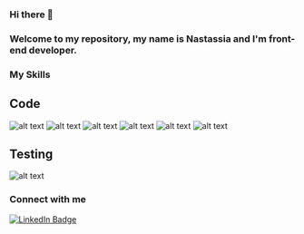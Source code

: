 ### Hi there 👋
### Welcome to my repository, my name is Nastassia and I'm front-end developer.

<!--
**NastassiaMikhalenka/NastassiaMikhalenka** is a ✨ _special_ ✨ repository because its `README.md` (this file) appears on your GitHub profile.

Here are some ideas to get you started:

- 🔭 I’m currently working on ...
- 🌱 I’m currently learning ...
- 👯 I’m looking to collaborate on ...
- 🤔 I’m looking for help with ...
- 💬 Ask me about ...
- 📫 How to reach me: ...
- 😄 Pronouns: ...
- ⚡ Fun fact: ...
-->



### My Skills
## Code
![alt text](https://img.icons8.com/color/100/javascript--v1.png)
![alt text](https://img.icons8.com/color/100/typescript.png)
![alt text](https://img.icons8.com/plasticine/100/react.png)
![alt text](https://img.icons8.com/color/100/redux.png)
![alt text](https://img.icons8.com/color/100/html-5--v1.png)
![alt text](https://img.icons8.com/color/100/css3.png)

## Testing
![alt text](https://img.icons8.com/external-tal-revivo-shadow-tal-revivo/100/external-jest-can-collect-code-coverage-information-from-entire-projects-logo-shadow-tal-revivo.png)

### Connect with me
[![LinkedIn Badge](https://img.shields.io/badge/LinkedIn-Profile-informational?style=flat&logo=linkedin&logoColor=white&color=0D76A8)](https://www.linkedin.com/in/nast-mikh/)






